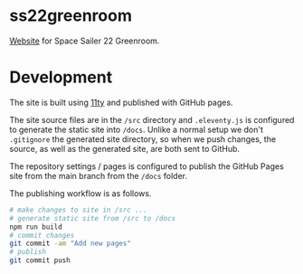 # ss22greenroom
[Website](https://eggplantpasta.github.io/ss22greenroom/) for Space Sailer 22 Greenroom.

# Development

The site is built using [11ty](https://www.11ty.dev/) and published with GitHub pages.

The site source files are in the `/src` directory and `.eleventy.js` is configured to generate the static site into `/docs`. Unlike a normal setup we don't `.gitignore` the generated site directory, so when we push changes, the source, as well as the generated site, are both sent to GitHub.

The repository settings / pages is configured to publish the GitHub Pages site from the main branch from the `/docs` folder.

The publishing workflow is as follows.

```sh
# make changes to site in /src ...
# generate static site from /src to /docs
npm run build
# commit changes
git commit -am "Add new pages"
# publish
git commit push
```




